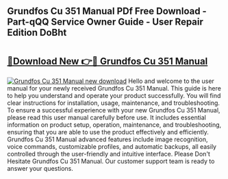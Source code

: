 ## Grundfos Cu 351 Manual PDf Free Download - Part-qQQ Service Owner Guide - User Repair Edition DoBht

# <h2><a href="http://bc47998.oget.top/?id=Grundfos+Cu+351+Manual">🔗Download New 👉🔴 Grundfos Cu 351 Manual</a></h2>

[![Grundfos Cu 351 Manual new download](https://i.imgur.com/5g1atiW.png)](http://bc47998.oget.top/?id=Grundfos+Cu+351+Manual)
Hello and welcome to the user manual for your newly received Grundfos Cu 351 Manual. This guide is here to help you understand and operate your product successfully. You will find clear instructions for installation, usage, maintenance, and troubleshooting. To ensure a successful experience with your new Grundfos Cu 351 Manual, please read this user manual carefully before use. It includes essential information on product setup, operation, maintenance, and troubleshooting, ensuring that you are able to use the product effectively and efficiently. Grundfos Cu 351 Manual advanced features include image recognition, voice commands, customizable profiles, and automatic backups, all easily controlled through the user-friendly and intuitive interface. Please Don't Hesitate Grundfos Cu 351 Manual. Our customer support team is ready to answer your questions.
